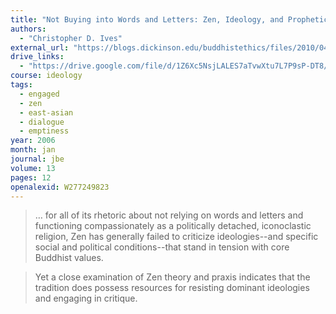 ```yaml
---
title: "Not Buying into Words and Letters: Zen, Ideology, and Prophetic Critique"
authors:
  - "Christopher D. Ives"
external_url: "https://blogs.dickinson.edu/buddhistethics/files/2010/04/04_ZSE_Ives.pdf"
drive_links:
  - "https://drive.google.com/file/d/1Z6Xc5NsjLALES7aTvwXtu7L7P9sP-DT8/view?usp=drivesdk"
course: ideology
tags:
  - engaged
  - zen
  - east-asian
  - dialogue
  - emptiness
year: 2006
month: jan
journal: jbe
volume: 13
pages: 12
openalexid: W277249823
---
```


> … for all of its rhetoric about not relying on words and letters and functioning compassionately as a politically detached, iconoclastic religion, Zen has generally failed to criticize ideologies--and specific social and political conditions--that stand in tension with core Buddhist values.

> Yet a close examination of Zen theory and praxis indicates that the tradition does possess resources for resisting dominant ideologies and engaging in critique.
